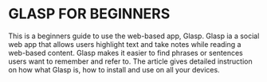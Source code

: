 # GLASP FOR BEGINNERS
This is a beginners guide to use the web-based app, Glasp. Glasp ia a social web app that allows users highlight text and take notes while reading a web-based content. Glasp makes it easier to find phrases or sentences users want to remember and refer to. The article gives detailed instruction on how what Glasp is, how to install and use on all your devices. 
